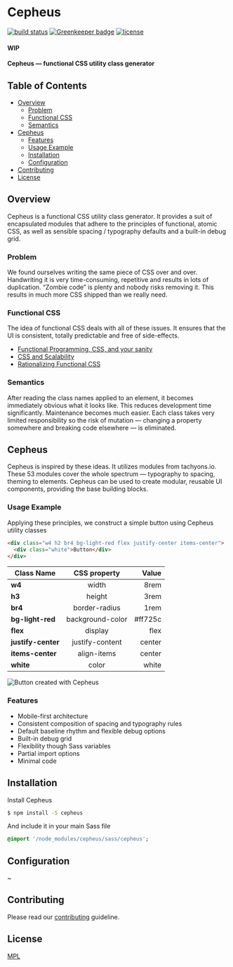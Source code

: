 # Cepheus

[![build status](https://secure.travis-ci.org/escapace/cepheus.png)](https://travis-ci.org/escapace/cepheus)
[![Greenkeeper badge](https://badges.greenkeeper.io/escapace/cepheus.svg)](https://greenkeeper.io/)
[![license](https://img.shields.io/badge/license-Mozilla%20Public%20License%20Version%202.0-blue.svg)]()

#### WIP
**Cepheus — functional CSS utility class generator**

## Table of Contents

-   [Overview](#overview)
    -   [Problem](#problem)
    -   [Functional CSS](#functional-css)
    -   [Semantics](#semantics)
-   [Cepheus](#cepheus)
    -   [Features](#features)
    -   [Usage Example](#usage-example)
    -   [Installation](#installation)
    -   [Configuration](#configuration)
-   [Contributing](#contributing)
-   [License](#license)

## Overview
Cepheus is a functional CSS utility class generator. It provides a suit of encapsulated modules that adhere to the principles of functional, atomic CSS, as well as sensible spacing / typography defaults and a built-in debug grid.

### Problem

We found ourselves writing the same piece of CSS over and over. Handwriting it is very time-consuming, repetitive and results in lots of duplication. “Zombie code” is plenty and nobody risks removing it. This results in much more CSS shipped than we really need. 

### Functional CSS

The idea of functional CSS deals with all of these issues.  It ensures that the UI is consistent, totally predictable and free of side-effects.
- [Functional Programming, CSS, and your sanity](http://jon.gold/2015/07/functional-css/)  
- [CSS and Scalability](http://mrmrs.github.io/writing/2016/03/24/scalable-css/)
- [Rationalizing Functional CSS](https://marcelosomers.com/writing/rationalizing-functional-css/)

### Semantics

After reading the class names applied to an element, it becomes immediately obvious what it looks like. This reduces development time significantly. Maintenance becomes much easier. Each class takes very limited responsibility so the risk of mutation — changing a property somewhere and breaking code elsewhere — is eliminated.

## Cepheus

Cepheus is inspired by these ideas. It utilizes modules from tachyons.io. These 53 modules cover the whole spectrum — typography to spacing, theming to elements. Cepheus can be used to create modular, reusable UI components, providing the base building blocks.

### Usage Example

Applying these principles, we construct a simple button using Cepheus utility classes

``` html
<div class="w4 h2 br4 bg-light-red flex justify-center items-center">
  <div class="white">Button</div>
</div>
```

| Class Name          | CSS property           | Value         |
|---------------------|:----------------------:| -------------:|
| **w4**              | width                  | 8rem          |
| **h3**              | height                 | 3rem          |
| **br4**             | border-radius          | 1rem          |
| **bg-light-red**    | background-color       | #ff725c       |
| **flex**            | display                | flex          |
| **justify-center**  | justify-content        | center        |
| **items-center**    | align-items            | center        |
| **white**           | color                  | white         |

![Button created with Cepheus](https://i.imgur.com/7kwCIr4.png)

### Features

- Mobile-first architecture
- Consistent composition of spacing and typography rules
- Default baseline rhythm and flexible debug options
- Built-in debug grid
- Flexibility though Sass variables
- Partial import options
- Minimal code


## Installation

Install Cepheus
``` bash
$ npm install -S cepheus 
```

And include it in your main Sass file
``` sass
@import '/node_modules/cepheus/sass/cepheus';
```

## Configuration
~

## Contributing
Please read our [contributing](https://github.com/paerallax/contributing) guideline.

## License
[MPL](https://www.mozilla.org/en-US/MPL/2.0/)
